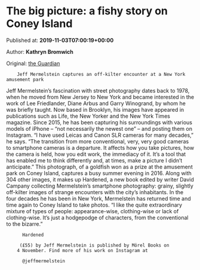 
# The big picture: a fishy story on Coney Island

Published at: **2019-11-03T07:00:19+00:00**

Author: **Kathryn Bromwich**

Original: [the Guardian](https://www.theguardian.com/artanddesign/2019/nov/03/the-big-picture-jeff-mermelstein-coney-island-amusement-park)


        Jeff Mermelstein captures an off-kilter encounter at a New York amusement park
      
Jeff Mermelstein’s fascination with street photography dates back to 1978, when he moved from New Jersey to New York and became interested in the work of Lee Friedlander, Diane Arbus and Garry Winogrand, by whom he was briefly taught. Now based in Brooklyn, his images have appeared in publications such as Life, the New Yorker and the New York Times magazine. Since 2015, he has been capturing his surroundings with various models of iPhone – “not necessarily the newest one” – and posting them on Instagram.
“I have used Leicas and Canon SLR cameras for many decades,” he says. “The transition from more conventional, very, very good cameras to smartphone cameras is a departure. It affects how you take pictures, how the camera is held, how you edit work, the immediacy of it. It’s a tool that has enabled me to think differently and, at times, make a picture I didn’t anticipate.”
This photograph, of a goldfish won as a prize at the amusement park on Coney Island, captures a busy summer evening in 2016. Along with 304 other images, it makes up Hardened, a new book edited by writer David Campany collecting Mermelstein’s smartphone photography: grainy, slightly off-kilter images of strange encounters with the city’s inhabitants.
In the four decades he has been in New York, Mermelstein has returned time and time again to Coney Island to take photos. “I like the quite extraordinary mixture of types of people: appearance-wise, clothing-wise or lack of clothing-wise. It’s just a hodgepodge of characters, from the conventional to the bizarre.”

        
          Hardened
        
         (£55) by Jeff Mermelstein is published by Mörel Books on 
        4 November. Find more of his work on Instagram at 
        
          @jeffmermelstein
        
      
